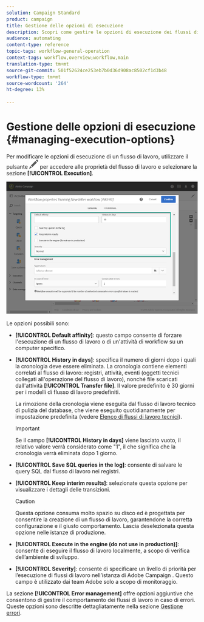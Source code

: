 ```yaml
---
solution: Campaign Standard
product: campaign
title: Gestione delle opzioni di esecuzione
description: Scopri come gestire le opzioni di esecuzione dei flussi di lavoro.
audience: automating
content-type: reference
topic-tags: workflow-general-operation
context-tags: workflow,overview;workflow,main
translation-type: tm+mt
source-git-commit: 501f52624ce253eb7b0d36d908ac8502cf1d3b48
workflow-type: tm+mt
source-wordcount: '264'
ht-degree: 13%

---
```



# Gestione delle opzioni di esecuzione {#managing-execution-options}

Per modificare le opzioni di esecuzione di un flusso di lavoro, utilizzare il pulsante ![](assets/edit_darkgrey-24px.png) per accedere alle proprietà del flusso di lavoro e selezionare la sezione **[!UICONTROL Execution]**.

![](assets/wkf_execution_6.png)

Le opzioni possibili sono:

* **[!UICONTROL Default affinity]**: questo campo consente di forzare l&#39;esecuzione di un flusso di lavoro o di un&#39;attività di workflow su un computer specifico.

* **[!UICONTROL History in days]**: specifica il numero di giorni dopo i quali la cronologia deve essere eliminata. La cronologia contiene elementi correlati al flusso di lavoro: registri, attività, eventi (oggetti tecnici collegati all&#39;operazione del flusso di lavoro), nonché file scaricati dall&#39;attività **[!UICONTROL Transfer file]**. Il valore predefinito è 30 giorni per i modelli di flusso di lavoro predefiniti.

   La rimozione della cronologia viene eseguita dal flusso di lavoro tecnico di pulizia del database, che viene eseguito quotidianamente per impostazione predefinita (vedere [Elenco di flussi di lavoro tecnici](../../administration/using/technical-workflows.md)).

   >[!IMPORTANT]
   >
   >Se il campo **[!UICONTROL History in days]** viene lasciato vuoto, il relativo valore verrà considerato come &quot;1&quot;, il che significa che la cronologia verrà eliminata dopo 1 giorno.

* **[!UICONTROL Save SQL queries in the log]**: consente di salvare le query SQL dal flusso di lavoro nei registri.

* **[!UICONTROL Keep interim results]**: selezionate questa opzione per visualizzare i dettagli delle transizioni.

   >[!CAUTION]
   >
   >Questa opzione consuma molto spazio su disco ed è progettata per consentire la creazione di un flusso di lavoro, garantendone la corretta configurazione e il giusto comportamento. Lascia deselezionata questa opzione nelle istanze di produzione.

* **[!UICONTROL Execute in the engine (do not use in production)]**: consente di eseguire il flusso di lavoro localmente, a scopo di verifica dell’ambiente di sviluppo.

* **[!UICONTROL Severity]**: consente di specificare un livello di priorità per l’esecuzione di flussi di lavoro nell’istanza di Adobe Campaign . Questo campo è utilizzato dai team  Adobe solo a scopo di monitoraggio.

La sezione **[!UICONTROL Error management]** offre opzioni aggiuntive che consentono di gestire il comportamento dei flussi di lavoro in caso di errori. Queste opzioni sono descritte dettagliatamente nella sezione [Gestione errori](../../automating/using/monitoring-workflow-execution.md#error-management).
